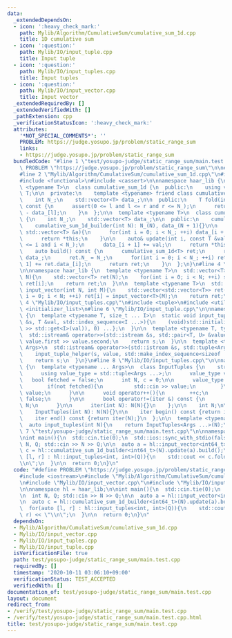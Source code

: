 ```yaml
---
data:
  _extendedDependsOn:
  - icon: ':heavy_check_mark:'
    path: Mylib/Algorithm/CumulativeSum/cumulative_sum_1d.cpp
    title: 1D cumulative sum
  - icon: ':question:'
    path: Mylib/IO/input_tuple.cpp
    title: Input tuple
  - icon: ':question:'
    path: Mylib/IO/input_tuples.cpp
    title: Input tuples
  - icon: ':question:'
    path: Mylib/IO/input_vector.cpp
    title: Input vector
  _extendedRequiredBy: []
  _extendedVerifiedWith: []
  _pathExtension: cpp
  _verificationStatusIcon: ':heavy_check_mark:'
  attributes:
    '*NOT_SPECIAL_COMMENTS*': ''
    PROBLEM: https://judge.yosupo.jp/problem/static_range_sum
    links:
    - https://judge.yosupo.jp/problem/static_range_sum
  bundledCode: "#line 1 \"test/yosupo-judge/static_range_sum/main.test.cpp\"\n#define\
    \ PROBLEM \"https://judge.yosupo.jp/problem/static_range_sum\"\n\n#include <iostream>\n\
    #line 2 \"Mylib/Algorithm/CumulativeSum/cumulative_sum_1d.cpp\"\n#include <vector>\n\
    #include <functional>\n#include <cassert>\n\nnamespace haar_lib {\n  template\
    \ <typename T>\n  class cumulative_sum_1d {\n  public:\n    using value_type =\
    \ T;\n\n  private:\n    template <typename> friend class cumulative_sum_1d_builder;\n\
    \    int N_;\n    std::vector<T> data_;\n\n  public:\n    T fold(int l, int r)\
    \ const {\n      assert(0 <= l and l <= r and r <= N_);\n      return data_[r]\
    \ - data_[l];\n    }\n  };\n\n  template <typename T>\n  class cumulative_sum_1d_builder\
    \ {\n    int N_;\n    std::vector<T> data_;\n\n  public:\n    cumulative_sum_1d_builder(){}\n\
    \    cumulative_sum_1d_builder(int N): N_(N), data_(N + 1){}\n\n    auto& update(const\
    \ std::vector<T> &a){\n      for(int i = 0; i < N_; ++i) data_[i + 1] += a[i];\n\
    \      return *this;\n    }\n\n    auto& update(int i, const T &val){\n      assert(0\
    \ <= i and i < N_);\n      data_[i + 1] += val;\n      return *this;\n    }\n\n\
    \    auto build() const {\n      cumulative_sum_1d<T> ret;\n      ret.data_ =\
    \ data_;\n      ret.N_ = N_;\n      for(int i = 0; i < N_; ++i) ret.data_[i +\
    \ 1] += ret.data_[i];\n      return ret;\n    }\n  };\n}\n#line 4 \"Mylib/IO/input_vector.cpp\"\
    \n\nnamespace haar_lib {\n  template <typename T>\n  std::vector<T> input_vector(int\
    \ N){\n    std::vector<T> ret(N);\n    for(int i = 0; i < N; ++i) std::cin >>\
    \ ret[i];\n    return ret;\n  }\n\n  template <typename T>\n  std::vector<std::vector<T>>\
    \ input_vector(int N, int M){\n    std::vector<std::vector<T>> ret(N);\n    for(int\
    \ i = 0; i < N; ++i) ret[i] = input_vector<T>(M);\n    return ret;\n  }\n}\n#line\
    \ 4 \"Mylib/IO/input_tuples.cpp\"\n#include <tuple>\n#include <utility>\n#include\
    \ <initializer_list>\n#line 6 \"Mylib/IO/input_tuple.cpp\"\n\nnamespace haar_lib\
    \ {\n  template <typename T, size_t ... I>\n  static void input_tuple_helper(std::istream\
    \ &s, T &val, std::index_sequence<I ...>){\n    (void)std::initializer_list<int>{(void(s\
    \ >> std::get<I>(val)), 0) ...};\n  }\n\n  template <typename T, typename U>\n\
    \  std::istream& operator>>(std::istream &s, std::pair<T, U> &value){\n    s >>\
    \ value.first >> value.second;\n    return s;\n  }\n\n  template <typename ...\
    \ Args>\n  std::istream& operator>>(std::istream &s, std::tuple<Args ...> &value){\n\
    \    input_tuple_helper(s, value, std::make_index_sequence<sizeof ... (Args)>());\n\
    \    return s;\n  }\n}\n#line 8 \"Mylib/IO/input_tuples.cpp\"\n\nnamespace haar_lib\
    \ {\n  template <typename ... Args>\n  class InputTuples {\n    struct iter {\n\
    \      using value_type = std::tuple<Args ...>;\n      value_type value;\n   \
    \   bool fetched = false;\n      int N, c = 0;\n\n      value_type operator*(){\n\
    \        if(not fetched){\n          std::cin >> value;\n        }\n        return\
    \ value;\n      }\n\n      void operator++(){\n        ++c;\n        fetched =\
    \ false;\n      }\n\n      bool operator!=(iter &) const {\n        return c <\
    \ N;\n      }\n\n      iter(int N): N(N){}\n    };\n\n    int N;\n\n  public:\n\
    \    InputTuples(int N): N(N){}\n\n    iter begin() const {return iter(N);}\n\
    \    iter end() const {return iter(N);}\n  };\n\n  template <typename ... Args>\n\
    \  auto input_tuples(int N){\n    return InputTuples<Args ...>(N);\n  }\n}\n#line\
    \ 7 \"test/yosupo-judge/static_range_sum/main.test.cpp\"\n\nnamespace hl = haar_lib;\n\
    \nint main(){\n  std::cin.tie(0);\n  std::ios::sync_with_stdio(false);\n\n  int\
    \ N, Q; std::cin >> N >> Q;\n\n  auto a = hl::input_vector<int64_t>(N);\n\n  auto\
    \ c = hl::cumulative_sum_1d_builder<int64_t>(N).update(a).build();\n\n  for(auto\
    \ [l, r] : hl::input_tuples<int, int>(Q)){\n    std::cout << c.fold(l, r) << \"\
    \\n\";\n  }\n\n  return 0;\n}\n"
  code: "#define PROBLEM \"https://judge.yosupo.jp/problem/static_range_sum\"\n\n\
    #include <iostream>\n#include \"Mylib/Algorithm/CumulativeSum/cumulative_sum_1d.cpp\"\
    \n#include \"Mylib/IO/input_vector.cpp\"\n#include \"Mylib/IO/input_tuples.cpp\"\
    \n\nnamespace hl = haar_lib;\n\nint main(){\n  std::cin.tie(0);\n  std::ios::sync_with_stdio(false);\n\
    \n  int N, Q; std::cin >> N >> Q;\n\n  auto a = hl::input_vector<int64_t>(N);\n\
    \n  auto c = hl::cumulative_sum_1d_builder<int64_t>(N).update(a).build();\n\n\
    \  for(auto [l, r] : hl::input_tuples<int, int>(Q)){\n    std::cout << c.fold(l,\
    \ r) << \"\\n\";\n  }\n\n  return 0;\n}\n"
  dependsOn:
  - Mylib/Algorithm/CumulativeSum/cumulative_sum_1d.cpp
  - Mylib/IO/input_vector.cpp
  - Mylib/IO/input_tuples.cpp
  - Mylib/IO/input_tuple.cpp
  isVerificationFile: true
  path: test/yosupo-judge/static_range_sum/main.test.cpp
  requiredBy: []
  timestamp: '2020-10-11 03:06:10+09:00'
  verificationStatus: TEST_ACCEPTED
  verifiedWith: []
documentation_of: test/yosupo-judge/static_range_sum/main.test.cpp
layout: document
redirect_from:
- /verify/test/yosupo-judge/static_range_sum/main.test.cpp
- /verify/test/yosupo-judge/static_range_sum/main.test.cpp.html
title: test/yosupo-judge/static_range_sum/main.test.cpp
---
```

